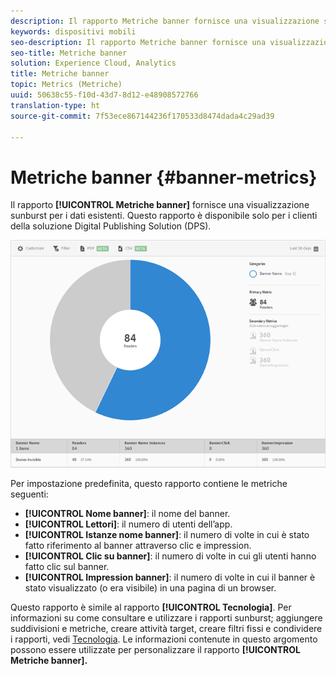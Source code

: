 ```yaml
---
description: Il rapporto Metriche banner fornisce una visualizzazione sunburst per i dati esistenti. Questo rapporto è disponibile solo per i clienti della soluzione Digital Publishing Solution (DPS).
keywords: dispositivi mobili
seo-description: Il rapporto Metriche banner fornisce una visualizzazione sunburst per i dati esistenti. Questo rapporto è disponibile solo per i clienti della soluzione Digital Publishing Solution (DPS).
seo-title: Metriche banner
solution: Experience Cloud, Analytics
title: Metriche banner
topic: Metrics (Metriche)
uuid: 50638c55-f10d-43d7-8d12-e48908572766
translation-type: ht
source-git-commit: 7f53ece867144236f170533d8474dada4c29ad39

---
```



# Metriche banner {#banner-metrics}

Il rapporto **[!UICONTROL Metriche banner]** fornisce una visualizzazione sunburst per i dati esistenti. Questo rapporto è disponibile solo per i clienti della soluzione Digital Publishing Solution (DPS).

![](assets/dps_banner_name.png)

Per impostazione predefinita, questo rapporto contiene le metriche seguenti:

* **[!UICONTROL Nome banner]**: il nome del banner.
* **[!UICONTROL Lettori]**: il numero di utenti dell’app.
* **[!UICONTROL Istanze nome banner]**: il numero di volte in cui è stato fatto riferimento al banner attraverso clic e impression.
* **[!UICONTROL Clic su banner]**: il numero di volte in cui gli utenti hanno fatto clic sul banner.
* **[!UICONTROL Impression banner]**: il numero di volte in cui il banner è stato visualizzato (o era visibile) in una pagina di un browser.

Questo rapporto è simile al rapporto **[!UICONTROL Tecnologia]**. Per informazioni su come consultare e utilizzare i rapporti sunburst; aggiungere suddivisioni e metriche, creare attività target, creare filtri fissi e condividere i rapporti, vedi [Tecnologia](/help/using/usage/reports-technology.md). Le informazioni contenute in questo argomento possono essere utilizzate per personalizzare il rapporto **[!UICONTROL Metriche banner].**
